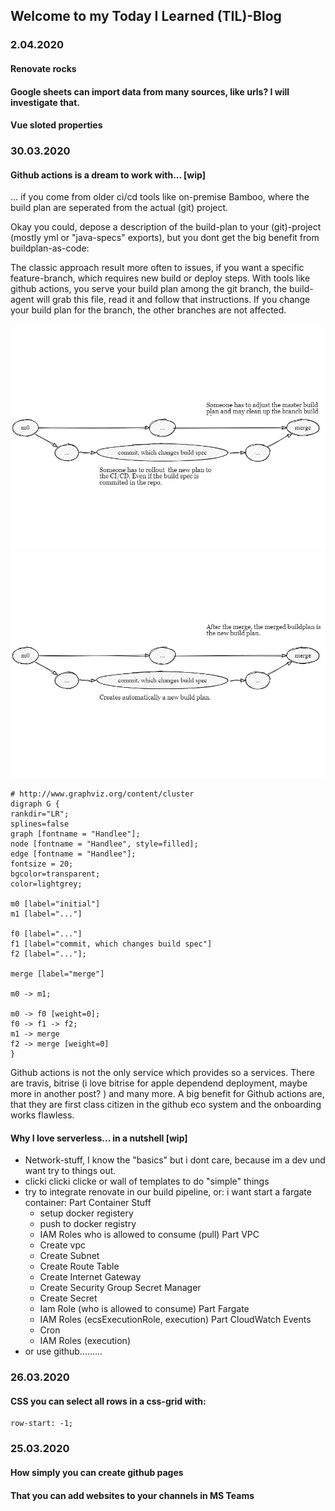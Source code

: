 ## Welcome to my Today I Learned (TIL)-Blog

### 2.04.2020
#### Renovate rocks
#### Google sheets can import data from many sources, like urls? I will investigate that. 
#### Vue sloted properties

### 30.03.2020
#### Github actions is a dream to work with... [wip]
  ... if you come from older ci/cd tools like on-premise Bamboo, 
  where the build plan are seperated from the actual (git) project.
  
  Okay you could, depose a description of the build-plan to your (git)-project (mostly yml or "java-specs" exports),
  but you dont get the big benefit from buildplan-as-code: 
  
  The classic approach result more often to issues, if you want a specific feature-branch, which requires new build or deploy steps.
  With tools like github actions, you serve your build plan among the git branch, the build-agent will grab this file, read it and follow that instructions.
  If you change your build plan for the branch, the other branches are not affected.
  
  ![bamboo_workflow](https://github.com/ste-xx/TIL/raw/master/img/blog_bamboo.png)
  ![github_actions_workflow](https://github.com/ste-xx/TIL/raw/master/img/blog_github.png)

  ```
  # http://www.graphviz.org/content/cluster
digraph G {
  rankdir="LR";
  splines=false
  graph [fontname = "Handlee"];
  node [fontname = "Handlee", style=filled];
  edge [fontname = "Handlee"];
  fontsize = 20;
  bgcolor=transparent;
  color=lightgrey;
  
  m0 [label="initial"]
  m1 [label="..."]
  
  f0 [label="..."]
  f1 [label="commit, which changes build spec"]
  f2 [label="..."]; 
  
  merge [label="merge"]
    
  m0 -> m1;
  
  m0 -> f0 [weight=0];
  f0 -> f1 -> f2;
  m1 -> merge
  f2 -> merge [weight=0]
}
  ```
  Github actions is not the only service which provides so a services. There are travis, bitrise (i love bitrise for apple dependend deployment, maybe more in another post? ) and many more.
  A big benefit for Github actions are, that they are first class citizen in the github eco system and the onboarding works flawless.
  
#### Why I love serverless... in a nutshell [wip]
  * Network-stuff, I know the "basics" but i dont care, because im a dev und want try to things out.
  * clicki clicki clicke or wall of templates to do "simple" things
  * try to integrate renovate in our build pipeline, or: i want start a fargate container: 
   Part Container Stuff
    * setup docker registery
    * push to docker registry
    * IAM Roles who is allowed to consume (pull)
   Part VPC 
    * Create vpc
    * Create Subnet
    * Create Route Table
    * Create Internet Gateway
    * Create Security Group
   Secret Manager
    * Create Secret
    * Iam Role (who is allowed to consume)
   Part Fargate 
    * IAM Roles (ecsExecutionRole, execution)
   Part CloudWatch Events
    * Cron
    * IAM Roles (execution)
  * or use github.........
  

### 26.03.2020
#### CSS you can select all rows in a css-grid with: 
``` 
row-start: -1; 
```

### 25.03.2020
#### How simply you can create github pages
#### That you can add websites to your channels in MS Teams
